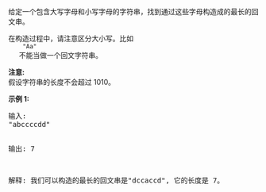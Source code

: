 <html>
 <body>
  <p>
   给定一个包含大写字母和小写字母的字符串，找到通过这些字母构造成的最长的回文串。
  </p>
  <p>
   在构造过程中，请注意区分大小写。比如
   <code>
    "Aa"
   </code>
   不能当做一个回文字符串。
  </p>
  <p>
   <strong>
    注意:
   </strong>
   <br/>
   假设字符串的长度不会超过 1010。
  </p>
  <p>
   <strong>
    示例 1:
   </strong>
  </p>
  <pre>
输入:
"abccccdd"

输出:
7

解释:
我们可以构造的最长的回文串是"dccaccd", 它的长度是 7。
</pre>
 </body>
</html>